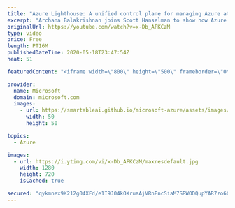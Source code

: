 ```yaml
---
title: "Azure Lighthouse: A unified control plane for managing Azure at scale | Azure Friday"
excerpt: "Archana Balakrishnan joins Scott Hanselman to show how Azure Lighthouse can manage hundreds of customers, thousands of subscriptions, and millions of resources from a unified control plane. ↓ Click SHOW MORE for full notes and links below ↓  Azure Lighthouse helps deliver managed services with comprehensive"
originalUrl: https://youtube.com/watch?v=x-Db_AFKCzM
type: video
price: Free
length: PT16M
publishedDateTime: 2020-05-18T23:47:54Z
heat: 51

featuredContent: "<iframe width=\"800\" height=\"500\" frameborder=\"0\" src=\"https://www.youtube.com/embed/x-Db_AFKCzM\" allow=\"accelerometer; autoplay; encrypted-media; gyroscope; picture-in-picture\" allowfullscreen></iframe>"

provider:
  name: Microsoft
  domain: microsoft.com
  images:
    - url: https://smartableai.github.io/microsoft-azure/assets/images/organizations/microsoft.com-50x50.jpg
      width: 50
      height: 50

topics:
  - Azure

images:
  - url: https://i.ytimg.com/vi/x-Db_AFKCzM/maxresdefault.jpg
    width: 1280
    height: 720
    isCached: true

secured: "qykmnex9K212g04XFd/e1I9J04kOXruaAjVRnEncSiaM7SRWODQupYAR7zo6XLDbldzsTboPA/zCXALi17L61j0x4HjYAvwndBdYd57lOQPqYQ6eEhARzJ+9zQP/T2iID3U4Fp+ZSLuQ/1nUHUFt2zlSO7lv2Df7Fs73YS3kzYV018RAZKzLc8uQV+HMU1RwqbhBLQ1a3h1gw9i7WTtCy75EZqSY3QM1JNoXG/0HTD28l1D1pqT4j5JTZH1eeVaqAX2nQzUKGj6mZ8cxvP7ebfaIlrVlVX/EHexXxUBRA7VlEhiTm1Os/Vb0XPE5KSp0/bOTHTl4i+MEx0jKiRdPTTvpSrSIf32CXMJH033/dlRgtl9ra61qLdfuI3EXSLCOUMmz3S2uIF+CdoLKOtRI3SVHLeylsr1hZ474OexHieA=;povwrbhmwlVYA0i0uqAMvg=="
---
```


